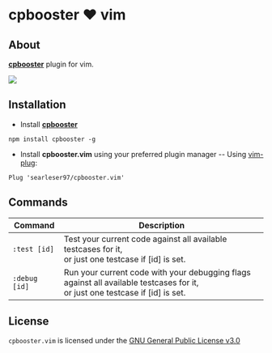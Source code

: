 # cpbooster :heart: vim

## About

[**cpbooster**](https://github.com/searleser97/cpbooster) plugin for vim.

<img src="https://searleser97.gitlab.io/competitive-programming-notes/cpbooster/cpbooster.gif"/>

## Installation

- Install [**cpbooster**](https://github.com/searleser97/cpbooster)

```
npm install cpbooster -g
```

- Install **cpbooster.vim** using your preferred plugin manager
  -- Using [vim-plug](https://github.com/junegunn/vim-plug):

```vim
Plug 'searleser97/cpbooster.vim'
```

## Commands

| Command        | Description                                                                             |
|----------------|-----------------------------------------------------------------------------------------| 
| `:test [id]`   | Test your current code against all available testcases for it,<br/>or just one testcase if [id] is set.|
| `:debug [id]`  | Run your current code with your debugging flags against all available testcases for it,<br/>or just one testcase if [id] is set.|

## License

```cpbooster.vim``` is licensed under the [GNU General Public License v3.0](https://github.com/searleser97/cpbooster.vim/blob/master/LICENSE)
